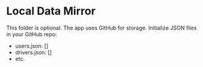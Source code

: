 # Local Data Mirror
This folder is optional. The app uses GitHub for storage.
Initialize JSON files in your GitHub repo:
- users.json: []
- drivers.json: []
- etc.
